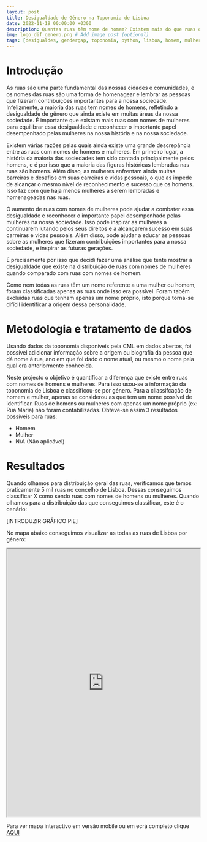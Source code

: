 ```yaml
---
layout: post
title: Desigualdade de Género na Toponomia de Lisboa
date: 2022-11-19 00:00:00 +0300
description: Quantas ruas têm nome de homem? Existem mais do que ruas ocm nomes de mulheres? # Add post description (optional)
img: logo_dif_genero.png # Add image post (optional)
tags: [desigualdes, gendergap, toponomia, python, lisboa, homem, mulher] # add tag
---
```


# Introdução

As ruas são uma parte fundamental das nossas cidades e comunidades, e os nomes das ruas são uma forma de homenagear e lembrar as pessoas que fizeram contribuições importantes para a nossa sociedade. Infelizmente, a maioria das ruas tem nomes de homens, refletindo a desigualdade de gênero que ainda existe em muitas áreas da nossa sociedade. É importante que existam mais ruas com nomes de mulheres para equilibrar essa desigualdade e reconhecer o importante papel desempenhado pelas mulheres na nossa história e na nossa sociedade.

Existem várias razões pelas quais ainda existe uma grande descrepância entre as ruas com nomes de homens e mulheres. Em primeiro lugar, a história da maioria das sociedades tem sido contada principalmente pelos homens, e é por isso que a maioria das figuras históricas lembradas nas ruas são homens. Além disso, as mulheres enfrentam ainda muitas barreiras e desafios em suas carreiras e vidas pessoais, o que as impede de alcançar o mesmo nível de reconhecimento e sucesso que os homens. Isso faz com que haja menos mulheres a serem lembradas e homenageadas nas ruas.

O aumento de ruas com nomes de mulheres pode ajudar a combater essa desigualdade e reconhecer o importante papel desempenhado pelas mulheres na nossa sociedade. Isso pode inspirar as mulheres a continuarem lutando pelos seus direitos e a alcançarem sucesso em suas carreiras e vidas pessoais. Além disso, pode ajudar a educar as pessoas sobre as mulheres que fizeram contribuições importantes para a nossa sociedade, e inspirar as futuras gerações.

É precisamente por isso que decidi fazer uma análise que tente mostrar a desigualdade que existe na distribuição de ruas com nomes de mulheres quando comparado com ruas com nomes de homem.

Como nem todas as ruas têm um nome referente a uma mulher ou homem, foram classificadas apenas as ruas onde isso era possível. Foram tabém excluídas ruas que tenham apenas um nome próprio, isto porque torna-se difícil identificar a origem dessa personalidade.

# Metodologia e tratamento de dados

Usando dados da toponomia disponíveis pela CML em dados abertos, foi possível adicionar informação sobre a origem ou biografia da pessoa que dá nome à rua, ano em que foi dado o nome atual, ou mesmo o nome pela qual era anteriormente conhecida.

Neste projecto o objetivo é quantificar a diferença que existe entre ruas com nomes de homens e mulheres. Para isso usou-se a informação da toponomia de Lisboa e classificou-se por género.
Para a cliassifcação de homem e mulher, apenas se considerou as que tem um nome possível de identificar. Ruas de homens ou mulheres com apenas um nome próprio (ex: Rua Maria) não foram contabilizadas.
Obteve-se assim 3 resultados possíveis para ruas:
- Homem
- Mulher
- N/A (Não aplicável)

# Resultados

Quando olhamos para distribuição geral das ruas, verificamos que temos praticamente 5 mil ruas no concelho de Lisboa.
Dessas conseguimos classificar X como sendo ruas com nomes de homens ou mulheres.
Quando olhamos para a distribuição das que conseguimos classificar, este é o cenário:

[INTRODUZIR GRÁFICO PIE]

No mapa abaixo conseguimos visualizar as todas as ruas de Lisboa por género:

<iframe src="https://manuelbanza.github.io/Artigos/Toponomia_DIferenca_Genero/01.Toponomia_Ruas_Genero_read_only.html" height="700px" width="100%"></iframe>

Para ver mapa interactivo em versão mobile ou em ecrá completo clique [AQUI](https://manuelbanza.github.io/Artigos/Toponomia_DIferenca_Genero/01.Toponomia_Ruas_Genero_read_only.html)


